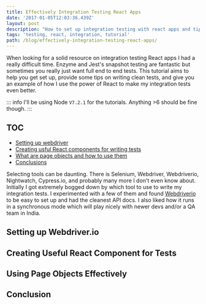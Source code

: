 ```yaml
---
title: Effectively Integration Testing React Apps
date: '2017-01-05T12:03:36.439Z'
layout: post
description: "How to set up integration testing with react apps and tips for writing effective tests."
tags: 'testing, react, integration, tutorial'
path: /blog/effectively-integration-testing-react-apps/
---
```


When looking for a solid resource on integration testing React apps I had a
really difficult time.  Enzyme and Jest's snapshot testing are fantastic but
sometimes you really just want full end to end tests.  This tutorial aims to
help you get set up, provide some tips on writing clean tests, and give you an
example of how I use the power of React to make my integration tests even
better.

::: info
I'll be using Node `V7.2.1` for the tutorials. Anything >6 should be fine though.
:::

## TOC

* [Setting up webdriver]()
* [Creating usful React components for writing tests]()
* [What are page objects and how to use them]()
* [Conclusions]()

Selecting tools can be daunting.  There is Selenium, Webdriver, Webdriverio,
Nightwatch, Cypress.io, and probably many more I don't even know about.
Initially I got extremely bogged down by which tool to use to write my
integration tests.  I experimented with a few of them and found [Webdriverio]()
to be easy to set up and had the cleanest API docs.  I also liked how it runs in
a synchronous mode which will play nicely with newer devs and/or a QA team in
India.

## Setting up Webdriver.io

## Creating Useful React Component for Tests

## Using Page Objects Effectively

## Conclusion
